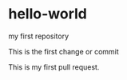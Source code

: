 # hello-world
my first repository

This is the first change or commit

This is my first pull request.
